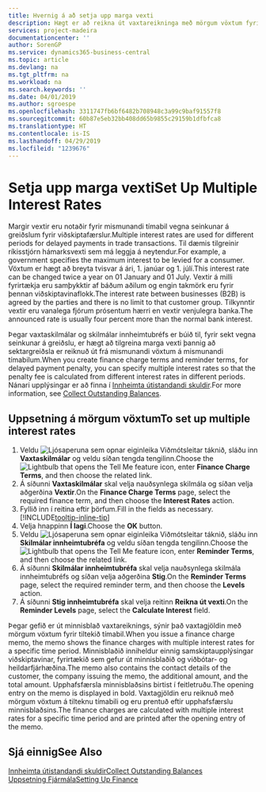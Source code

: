 ```yaml
---
title: Hvernig á að setja upp marga vexti
description: Hægt er að reikna út vaxtareikninga með mörgum vöxtum fyrir tiltekið tímabil. Vaxtaútreikningar er svipaðir fyrir öll fjárhagsgjöld, með aðeins breytingum á vöxtum fyrir tiltekið tímabil.
services: project-madeira
documentationcenter: ''
author: SorenGP
ms.service: dynamics365-business-central
ms.topic: article
ms.devlang: na
ms.tgt_pltfrm: na
ms.workload: na
ms.search.keywords: ''
ms.date: 04/01/2019
ms.author: sgroespe
ms.openlocfilehash: 3311747fb6bf6482b708948c3a99c9baf91557f8
ms.sourcegitcommit: 60b87e5eb32bb408dd65b9855c29159b1dfbfca8
ms.translationtype: HT
ms.contentlocale: is-IS
ms.lasthandoff: 04/29/2019
ms.locfileid: "1239676"
---
```

# <a name="set-up-multiple-interest-rates"></a><span data-ttu-id="1392e-104">Setja upp marga vexti</span><span class="sxs-lookup"><span data-stu-id="1392e-104">Set Up Multiple Interest Rates</span></span>
<span data-ttu-id="1392e-105">Margir vextir eru notaðir fyrir mismunandi tímabil vegna seinkunar á greiðslum fyrir viðskiptafærslur.</span><span class="sxs-lookup"><span data-stu-id="1392e-105">Multiple interest rates are used for different periods for delayed payments in trade transactions.</span></span> <span data-ttu-id="1392e-106">Til dæmis tilgreinir ríkisstjórn hámarksvexti sem má leggja á neytendur.</span><span class="sxs-lookup"><span data-stu-id="1392e-106">For example, a government specifies the maximum interest to be levied for a consumer.</span></span> <span data-ttu-id="1392e-107">Vöxtum er hægt að breyta tvisvar á ári, 1. janúar og 1. júlí.</span><span class="sxs-lookup"><span data-stu-id="1392e-107">This interest rate can be changed twice a year on 01 January and 01 July.</span></span> <span data-ttu-id="1392e-108">Vextir á milli fyrirtækja eru samþykktir af báðum aðilum og engin takmörk eru fyrir þennan viðskiptavinaflokk.</span><span class="sxs-lookup"><span data-stu-id="1392e-108">The interest rate between businesses (B2B) is agreed by the parties and there is no limit to that customer group.</span></span> <span data-ttu-id="1392e-109">Tilkynntir vextir eru vanalega fjórum prósentum hærri en vextir venjulegra banka.</span><span class="sxs-lookup"><span data-stu-id="1392e-109">The announced rate is usually four percent more than the normal bank interest.</span></span>

<span data-ttu-id="1392e-110">Þegar vaxtaskilmálar og skilmálar innheimtubréfs er búið til, fyrir sekt vegna seinkunar á greiðslu, er hægt að tilgreina marga vexti þannig að sektargreiðsla er reiknuð út frá mismunandi vöxtum á mismunandi tímabilum.</span><span class="sxs-lookup"><span data-stu-id="1392e-110">When you create finance charge terms and reminder terms, for delayed payment penalty, you can specify multiple interest rates so that the penalty fee is calculated from different interest rates in different periods.</span></span> <span data-ttu-id="1392e-111">Nánari upplýsingar er að finna í [Innheimta útistandandi skuldir](receivables-collect-outstanding-balances.md).</span><span class="sxs-lookup"><span data-stu-id="1392e-111">For more information, see [Collect Outstanding Balances](receivables-collect-outstanding-balances.md).</span></span>

## <a name="to-set-up-multiple-interest-rates"></a><span data-ttu-id="1392e-112">Uppsetning á mörgum vöxtum</span><span class="sxs-lookup"><span data-stu-id="1392e-112">To set up multiple interest rates</span></span>  
1.  <span data-ttu-id="1392e-113">Veldu ![Ljósaperuna sem opnar eiginleika Viðmótsleitar](media/ui-search/search_small.png "Segðu mér hvað þú vilt gera") táknið, sláðu inn **Vaxtaskilmálar** og veldu síðan tengda tengilinn.</span><span class="sxs-lookup"><span data-stu-id="1392e-113">Choose the ![Lightbulb that opens the Tell Me feature](media/ui-search/search_small.png "Tell me what you want to do") icon, enter **Finance Charge Terms**, and then choose the related link.</span></span>  
2.  <span data-ttu-id="1392e-114">Á síðunni **Vaxtaskilmálar** skal velja nauðsynlega skilmála og síðan velja aðgerðina **Vextir**.</span><span class="sxs-lookup"><span data-stu-id="1392e-114">On the **Finance Charge Terms** page, select the required finance term, and then choose the **Interest Rates** action.</span></span>  
3.  <span data-ttu-id="1392e-115">Fyllið inn í reitina eftir þörfum.</span><span class="sxs-lookup"><span data-stu-id="1392e-115">Fill in the fields as necessary.</span></span> [!INCLUDE[tooltip-inline-tip](includes/tooltip-inline-tip_md.md)]
4.  <span data-ttu-id="1392e-116">Velja hnappinn **Í lagi**.</span><span class="sxs-lookup"><span data-stu-id="1392e-116">Choose the **OK** button.</span></span>  
5.  <span data-ttu-id="1392e-117">Veldu ![Ljósaperuna sem opnar eiginleika Viðmótsleitar](media/ui-search/search_small.png "Segðu mér hvað þú vilt gera") táknið, sláðu inn **Skilmálar innheimtubréfa** og veldu síðan tengda tengilinn.</span><span class="sxs-lookup"><span data-stu-id="1392e-117">Choose the ![Lightbulb that opens the Tell Me feature](media/ui-search/search_small.png "Tell me what you want to do") icon, enter **Reminder Terms**, and then choose the related link.</span></span>  
6.  <span data-ttu-id="1392e-118">Á síðunni **Skilmálar innheimtubréfa** skal velja nauðsynlega skilmála innheimtubréfs og síðan velja aðgerðina **Stig**.</span><span class="sxs-lookup"><span data-stu-id="1392e-118">On the **Reminder Terms** page, select the required reminder term, and then choose the **Levels** action.</span></span>  
7.  <span data-ttu-id="1392e-119">Á síðunni **Stig innheimtubréfa** skal velja reitinn **Reikna út vexti**.</span><span class="sxs-lookup"><span data-stu-id="1392e-119">On the **Reminder Levels** page, select the **Calculate Interest** field.</span></span>  

<span data-ttu-id="1392e-120">Þegar gefið er út minnisblað vaxtareiknings, sýnir það vaxtagjöldin með mörgum vöxtum fyrir tiltekið tímabil.</span><span class="sxs-lookup"><span data-stu-id="1392e-120">When you issue a finance charge memo, the memo shows the finance charges with multiple interest rates for a specific time period.</span></span> <span data-ttu-id="1392e-121">Minnisblaðið inniheldur einnig samskiptaupplýsingar viðskiptavinar, fyrirtækið sem gefur út minnisblaðið og viðbótar- og heildarfjárhæðina.</span><span class="sxs-lookup"><span data-stu-id="1392e-121">The memo also contains the contact details of the customer, the company issuing the memo, the additional amount, and the total amount.</span></span> <span data-ttu-id="1392e-122">Upphafsfærsla minnisblaðsins birtist í feitletruðu.</span><span class="sxs-lookup"><span data-stu-id="1392e-122">The opening entry on the memo is displayed in bold.</span></span> <span data-ttu-id="1392e-123">Vaxtagjöldin eru reiknuð með mörgum vöxtum á tilteknu tímabili og eru prentuð eftir upphafsfærslu minnisblaðsins.</span><span class="sxs-lookup"><span data-stu-id="1392e-123">The finance charges are calculated with multiple interest rates for a specific time period and are printed after the opening entry of the memo.</span></span>  

## <a name="see-also"></a><span data-ttu-id="1392e-124">Sjá einnig</span><span class="sxs-lookup"><span data-stu-id="1392e-124">See Also</span></span>  
[<span data-ttu-id="1392e-125">Innheimta útistandandi skuldir</span><span class="sxs-lookup"><span data-stu-id="1392e-125">Collect Outstanding Balances</span></span>](receivables-collect-outstanding-balances.md)  
[<span data-ttu-id="1392e-126">Uppsetning Fjármála</span><span class="sxs-lookup"><span data-stu-id="1392e-126">Setting Up Finance</span></span>](finance-setup-finance.md)
